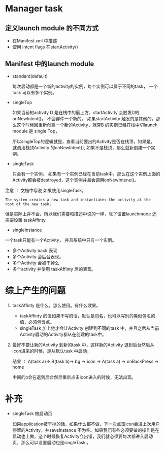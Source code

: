 # Manager task

## 定义launch module 的不同方式
* 在Manifest.xml 中描述
* 使用 intent flags 在startActivity()

## Manifest 中的launch module

* standard(default)


  每次启动都是一个新的activity的实例，每个实例可以属于不同的task， 一个task 可以有多个实例。

* singleTop

  如果当前的activity D 是在栈中的最上方，startActivity 会触发D的 onNewIntent()， 不会穿件一个新的。
  如果startActivity 触发的是其他的，那么这个时候回重新创建一个新的Activity，就算B 的实例已经在栈中切launch module 是 single Top，
  
  所以singleTop的逻辑就是，查看当前要出的Activity是否在栈顶，如果是， 就调用栈顶Activity 的onNewIntent(), 如果不是栈顶，那么就新创建一个实例。
* singleTask

  只会有一个实例。 如果有一个实例已经在当前task中，那么在这个实例上面的Activity都会被destroyed，这个实例并且会调用onNewIntene()。

注意 ： 文档中写说 如果使用singleTask， 

```
The system creates a new task and instantiates the activity at the root of the new task.
```

但是实际上并不会，所以我们需要和描述中说的一样，除了设置launchmode 还需要设置 taskAffinty


* singleInstance

一个task只能有一个Activity， 并且系统中只有一个实例。

  * 多个Activity back 表现
  * 多个Activity 会后台表现。
  * 多个Activity 会被干掉么
  * 多个activity 并使用 taskAffinty 后的表现。


# 综上产生的问题 

1. taskAffinty 是什么，怎么使用。有什么效果。
   * taskAffinty 的值如果不写的话，默认是包名，也可以写别的类似包名的值，必须包含点。
   * singleTask 加上他才会让Activity 创建到不同的task 中，并且之后从当前Activity启动的Activity都从在创建的task中。


2. 最好不要让新的Activity 到新的task 中，这样新的Activity 退到后台然后从icon进来的时候，是从默认task 中启动，

   结果 ： A(task a)-> B(task b)-> bg -> icon -> A(task a) -> onBackPress -> home
   
   中间的b会在退到后台然后重新点击icon进入的时候，无法出现。

# 补充

* singleTask 做启动页

  如果application被干掉的话，如果什么都不做，下一次点击icon会进上次用户停留的Activity，并saveInstance 不为空。如果我们有些必须要做的操作是在启动也上做，这个时候恢复Activity会出错，我们就必须要每次都进入启动页，那么可以设置启动也是singleTask,。
   